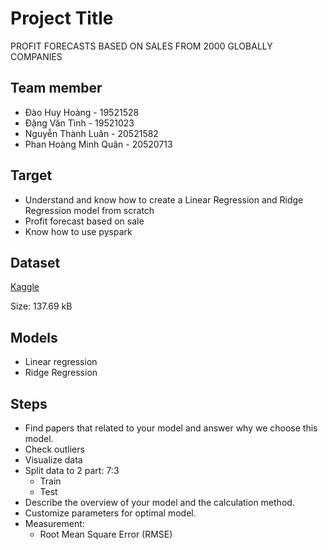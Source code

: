 # Project Title

PROFIT FORECASTS BASED ON SALES FROM 2000 GLOBALLY COMPANIES

## Team member

- Đào Huy Hoàng - 19521528
- Đặng Văn Tình - 19521023
- Nguyễn Thành Luân - 20521582
- Phan Hoàng Minh Quân - 20520713

## Target

- Understand and know how to create a Linear Regression and Ridge Regression model from scratch
- Profit forecast based on sale
- Know how to use pyspark

## Dataset

[Kaggle](https://www.kaggle.com/datasets/joebeachcapital/top-2000-companies-globally/data)

Size: 137.69 kB

## Models

- Linear regression
- Ridge Regression

## Steps

- Find papers that related to your model and answer why we choose this model.
- Check outliers
- Visualize data
- Split data to 2 part: 7:3
  - Train
  - Test
- Describe the overview of your model and the calculation method.
- Customize parameters for optimal model.
- Measurement:
  - Root Mean Square Error (RMSE)
